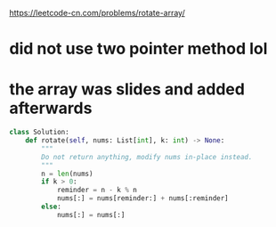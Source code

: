 https://leetcode-cn.com/problems/rotate-array/
# did not use two pointer method lol 
# the array was slides and added afterwards 
```python
class Solution:
    def rotate(self, nums: List[int], k: int) -> None:
        """
        Do not return anything, modify nums in-place instead.
        """
        n = len(nums)
        if k > 0:
            reminder = n - k % n
            nums[:] = nums[reminder:] + nums[:reminder]
        else:
            nums[:] = nums[:]
```